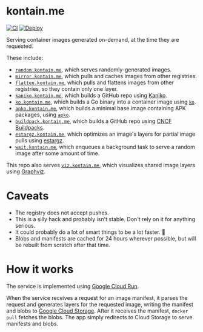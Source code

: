 # kontain.me

[![CI](https://github.com/imjasonh/kontain.me/actions/workflows/ci.yaml/badge.svg?event=push)](https://github.com/imjasonh/kontain.me/actions/workflows/ci.yaml)
[![Deploy](https://github.com/imjasonh/kontain.me/actions/workflows/deploy.yaml/badge.svg)](https://github.com/imjasonh/kontain.me/actions/workflows/deploy.yaml)

Serving container images generated on-demand, at the time they are requested.

These include:

* [`random.kontain.me`](./cmd/random), which serves randomly-generated images.
* [`mirror.kontain.me`](./cmd/mirror), which pulls and caches images from other registries.
* [`flatten.kontain.me`](./cmd/flatten), which pulls and flattens images from other registries,
  so they contain only one layer.
* [`kaniko.kontain.me`](./cmd/kaniko), which builds a GitHub repo using
  [Kaniko](https://github.com/GoogleContainerTools/kaniko).
* [`ko.kontain.me`](./cmd/ko), which builds a Go binary into a container image using
  [`ko`](https://github.com/google/ko).
* [`apko.kontain.me`](./cmd/apko), which builds a minimal base image containing
  APK packages, using [`apko`](https://apko.dev).
* [`buildpack.kontain.me`](./cmd/buildpack), which builds a GitHub repo using [CNCF
  Buildpacks](https://buildpacks.io).
* [`estargz.kontain.me`](./cmd/estargz), which optimizes an image's layers for
  partial image pulls using
  [estargz](https://github.com/containerd/stargz-snapshotter).
* [`wait.kontain.me`](./cmd/wait), which enqueues a background task to serve a
  random image after some amount of time.

This repo also serves [`viz.kontain.me`](./cmd/viz), which visualizes shared
image layers using [Graphviz](https://graphviz.org/).

# Caveats

* The registry does not accept pushes.
* This is a silly hack and probably isn't stable. Don't rely on it for anything
  serious.
* It could probably do a lot of smart things to be a lot faster. 🤷
* Blobs and manifests are cached for 24 hours wherever possible, but will be
  rebuilt from scratch after that time.

# How it works

The service is implemented using [Google Cloud
Run](https://cloud.google.com/run).

When the service receives a request for an image manifest, it parses the
request and generates layers for the requested image, writing the manifest and
blobs to [Google Cloud Storage](https://cloud.google.com/storage/). After it
receives the manifest, `docker pull` fetches the blobs. The app simply
redirects to Cloud Storage to serve manifests and blobs.
